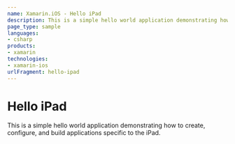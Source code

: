 ```yaml
---
name: Xamarin.iOS - Hello iPad
description: This is a simple hello world application demonstrating how to create, configure, and build applications specific to the iPad.
page_type: sample
languages:
- csharp
products:
- xamarin
technologies:
- xamarin-ios
urlFragment: hello-ipad
---
```

# Hello iPad

This is a simple hello world application demonstrating how to
create, configure, and build applications specific to the iPad.
